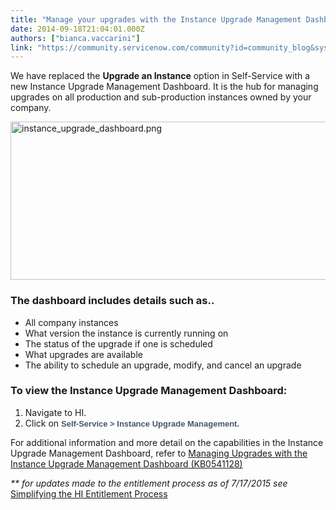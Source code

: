 ```yaml
---
title: "Manage your upgrades with the Instance Upgrade Management Dashboard"
date: 2014-09-18T21:04:01.000Z
authors: ["bianca.vaccarini"]
link: "https://community.servicenow.com/community?id=community_blog&sys_id=b9ac2625dbd0dbc01dcaf3231f96192b"
---
```

<p>We have replaced the <strong>Upgrade an Instance</strong> option in Self-Service with a new Instance Upgrade Management Dashboard. It is the hub for managing upgrades on all production and sub-production instances owned by your company.</p><p></p><p><a _jive_internal="true" href="/servlet/JiveServlet/downloadImage/38-3447-13837/instance_upgrade_dashboard.png"><img   alt="instance_upgrade_dashboard.png" class="image-0 jive-image" height="299" src="6aefdd46db9cd344e9737a9e0f961952.iix" style="height: 253px; width: 620px; display: block; margin-left: auto; margin-right: auto;" width="732"/></a></p><p></p><h3>The dashboard includes details such as..</h3><ul><li>All company instances</li><li>What version the instance is currently running on</li><li>The status of the upgrade if one is scheduled</li><li>What upgrades are available</li><li>The ability to schedule an upgrade, modify, and cancel an upgrade</li></ul><h3></h3><h3>To view the Instance Upgrade Management Dashboard:</h3><ol><li>Navigate to HI.</li><li>Click on <span style="color: #485563; font-family: arial; font-size: 13px; font-style: normal; text-align: left; text-indent: 0px;"><strong>Self-Service &gt; Instance Upgrade Management.</strong></span></li></ol><p></p><p>For additional information and more detail on the capabilities in the Instance Upgrade Management Dashboard, refer to <a title="k-external-small" class="jive-link-external-small" href="https://hi.service-now.com/kb_view.do?sysparm_article=KB0541128" rel="nofollow" target="_blank">Managing Upgrades with the Instance Upgrade Management Dashboard (KB0541128)</a></p><p></p><p><em>** for updates made to the entitlement process as of 7/17/2015 see </em><a __default_attr="4402" __jive_macro_name="blogpost" class="jive_macro jive_macro_blogpost" data-orig-content="Simplifying the HI Entitlement Process" href="/community?id=community_blog&sys_id=430e2e2ddbd0dbc01dcaf3231f961980" modifiedtitle="true" title="&lt;em&gt;Simplifying the HI Entitlement Process&lt;/em&gt;">Simplifying the HI Entitlement Process</a></p>